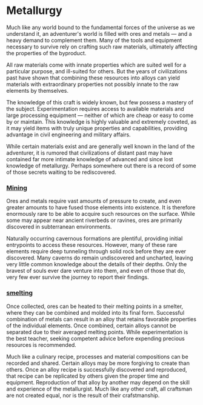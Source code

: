 # Metallurgy

Much like any world bound to the fundamental forces of the universe as we understand it, an adventurer's world is filled with ores and metals — and a heavy demand to complement them. Many of the tools and equipment necessary to survive rely on crafting such raw materials, ultimately affecting the properties of the byproduct. 

All raw materials come with innate properties which are suited well for a particular purpose, and ill-suited for others. But the years of civilizations past have shown that combining these resources into alloys can yield materials with extraordinary properties not possibly innate to the raw elements by themselves. 

The knowledge of this craft is widely known, but few possess a mastery of the subject. Experimentation requires access to available materials and large processing equipment — neither of which are cheap or easy to come by or maintain. This knowledge is highly valuable and extremely coveted, as it may yield items with truly unique properties and capabilities, providing advantage in civil engineering and military affairs.

While certain materials exist and are generally well known in the land of the adventurer, it is rumored that civilizations of distant past may have contained far more intimate knowledge of advanced and since lost knowledge of metallurgy. Perhaps somewhere out there is a record of some of those secrets waiting to be rediscovered.

### [Mining](#resource-mining)

Ores and metals require vast amounts of pressure to create, and even greater amounts to have fused those elements into existence. It is therefore enormously rare to be able to acquire such resources on the surface. While some may appear near ancient riverbeds or ravines, ores are primarily discovered in subterranean environments. 

Naturally occurring cavernous formations are plentiful, providing initial entrypoints to access these resources. However, many of these rare elements require deep tunneling through solid rock before they are ever discovered. Many caverns do remain undiscovered and uncharted, leaving very little common knowledge about the details of their depths. Only the bravest of souls ever dare venture into them, and even of those that do, very few ever survive the journey to report their findings. 

### [smelting](#smelting)

Once collected, ores can be heated to their melting points in a smelter, where they can be combined and molded into its final form. Successful combination of metals can result in an alloy that retains favorable properties of the individual elements. Once combined, certain alloys cannot be separated due to their averaged melting points. While experimentation is the best teacher, seeking competent advice before expending precious resources is recommended. 

Much like a culinary recipe, processes and material compositions can be recorded and shared. Certain alloys may be more forgiving to create than others. Once an alloy recipe is successfully discovered and reproduced, that recipe can be replicated by others given the proper time and equipment. Reproduction of that alloy by another may depend on the skill and experience of the metallurgist. Much like any other craft, all craftsman are not created equal, nor is the result of their crafstmanship.
